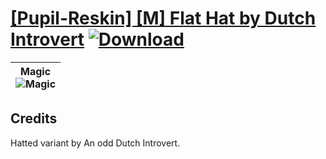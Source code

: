 # [\[Pupil-Reskin\] \[M\] Flat Hat by Dutch Introvert](https://github.com/Klokinator/FE-Repo/tree/main/Battle%20Animations/Magi%20-%20Nature-Type/%5BPupil-Reskin%5D%20%5BM%5D%20Flat%20Hat%20by%20Dutch%20Introvert) [![Download](https://img.shields.io/badge/Download--red?style=social&logo=github)](https://minhaskamal.github.io/DownGit/#/home?url=https://github.com/Klokinator/FE-Repo/tree/main/Battle%20Animations/Magi%20-%20Nature-Type/%5BPupil-Reskin%5D%20%5BM%5D%20Flat%20Hat%20by%20Dutch%20Introvert)

| <b>Magic</b><br/><img alt="Magic" src="https://raw.githubusercontent.com/Klokinator/FE-Repo/main/Battle%20Animations/Magi%20-%20Nature-Type/%5BPupil-Reskin%5D%20%5BM%5D%20Flat%20Hat%20by%20Dutch%20Introvert/6.%20Magic/Magic.gif"/> |
| :---: |

## Credits

Hatted variant by An odd Dutch Introvert.

